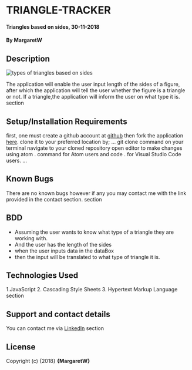 # TRIANGLE-TRACKER
#### Triangles based on sides, 30-11-2018
#### By **MargaretW**
## Description
![types of triangles based on sides](https://github.com/MargaretW/Triangles/blob/master/css/image/types-of-triangles.png)

The application will enable the user input length of the sides of a figure, after which the application will tell the user whether the figure is a triangle or not. If a triangle,the application will inform the user on what type it is.
section

## Setup/Installation Requirements
first, one must create a github account at [github](https://github.com) then fork the application [here](https://github.com/MargaretW/Triangles). clone it to your preferred location by;
...
git clone command on your terminal
navigate to your cloned repository
open editor to make changes using atom . command for Atom users and code . for Visual Studio Code users.
...
## Known Bugs
There are no known bugs however if any you may contact me with the link provided in the contact section.
section
## BDD
* Assuming the user wants to know what type of a triangle they are working with.
* And the user has the length of the sides
* when the user inputs data in the dataBox
* then the input will be translated to what type of triangle it is.
## Technologies Used
1.JavaScript
2. Cascading Style Sheets
3. Hypertext Markup Language
section
## Support and contact details
You can contact me via [LinkedIn](https://www.linkedin.com/in/margaret-wangechi/)
section
## License
Copyright (c) {2018} **{MargaretW}**
